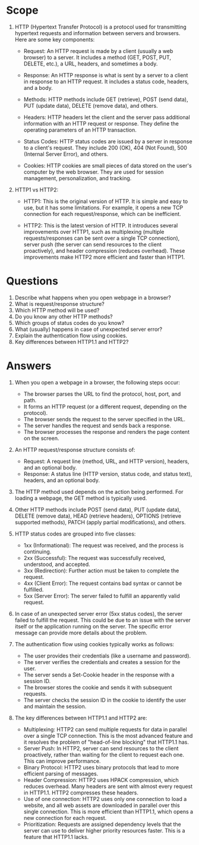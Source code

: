 # Scope
1. HTTP (Hypertext Transfer Protocol) is a protocol used for transmitting hypertext requests and information between servers and browsers. Here are some key components:

    - Request: An HTTP request is made by a client (usually a web browser) to a server. It includes a method (GET, POST, PUT, DELETE, etc.), a URL, headers, and sometimes a body.

    - Response: An HTTP response is what is sent by a server to a client in response to an HTTP request. It includes a status code, headers, and a body.

    - Methods: HTTP methods include GET (retrieve), POST (send data), PUT (update data), DELETE (remove data), and others.

    - Headers: HTTP headers let the client and the server pass additional information with an HTTP request or response. They define the operating parameters of an HTTP transaction.

    - Status Codes: HTTP status codes are issued by a server in response to a client's request. They include 200 (OK), 404 (Not Found), 500 (Internal Server Error), and others.

    - Cookies: HTTP cookies are small pieces of data stored on the user's computer by the web browser. They are used for session management, personalization, and tracking.

2. HTTP1 vs HTTP2:

    - HTTP1: This is the original version of HTTP. It is simple and easy to use, but it has some limitations. For example, it opens a new TCP connection for each request/response, which can be inefficient.

    - HTTP2: This is the latest version of HTTP. It introduces several improvements over HTTP1, such as multiplexing (multiple requests/responses can be sent over a single TCP connection), server push (the server can send resources to the client proactively), and header compression (reduces overhead). These improvements make HTTP2 more efficient and faster than HTTP1.
# Questions
1. Describe what happens when you open webpage in a browser?
2. What is request/response structure?
3. Which HTTP method will be used?
4. Do you know any other HTTP methods?
5. Which groups of status codes do you know?
6. What (usually) happens in case of unexpected server error?
7. Explain the authentication flow using cookies.
8. Key differences between HTTP1.1 and HTTP2?
# Answers
1. When you open a webpage in a browser, the following steps occur:
    - The browser parses the URL to find the protocol, host, port, and path.
    - It forms an HTTP request (or a different request, depending on the protocol).
    - The browser sends the request to the server specified in the URL.
    - The server handles the request and sends back a response.
    - The browser processes the response and renders the page content on the screen.

2. An HTTP request/response structure consists of:
    - Request: A request line (method, URL, and HTTP version), headers, and an optional body.
    - Response: A status line (HTTP version, status code, and status text), headers, and an optional body.

3. The HTTP method used depends on the action being performed. For loading a webpage, the GET method is typically used.

4. Other HTTP methods include POST (send data), PUT (update data), DELETE (remove data), HEAD (retrieve headers), OPTIONS (retrieve supported methods), PATCH (apply partial modifications), and others.

5. HTTP status codes are grouped into five classes:
    - 1xx (Informational): The request was received, and the process is continuing.
    - 2xx (Successful): The request was successfully received, understood, and accepted.
    - 3xx (Redirection): Further action must be taken to complete the request.
    - 4xx (Client Error): The request contains bad syntax or cannot be fulfilled.
    - 5xx (Server Error): The server failed to fulfill an apparently valid request.

6. In case of an unexpected server error (5xx status codes), the server failed to fulfill the request. This could be due to an issue with the server itself or the application running on the server. The specific error message can provide more details about the problem.

7. The authentication flow using cookies typically works as follows:
    - The user provides their credentials (like a username and password).
    - The server verifies the credentials and creates a session for the user.
    - The server sends a Set-Cookie header in the response with a session ID.
    - The browser stores the cookie and sends it with subsequent requests.
    - The server checks the session ID in the cookie to identify the user and maintain the session.

8. The key differences between HTTP1.1 and HTTP2 are:
   - Multiplexing: HTTP2 can send multiple requests for data in parallel over a single TCP connection. This is the most advanced feature and it resolves the problem of "head-of-line blocking" that HTTP1.1 has.
   - Server Push: In HTTP2, server can send resources to the client proactively, rather than waiting for the client to request each one. This can improve performance.
   - Binary Protocol: HTTP2 uses binary protocols that lead to more efficient parsing of messages.
   - Header Compression: HTTP2 uses HPACK compression, which reduces overhead. Many headers are sent with almost every request in HTTP1.1. HTTP2 compresses these headers.
   - Use of one connection: HTTP2 uses only one connection to load a website, and all web assets are downloaded in parallel over this single connection. This is more efficient than HTTP1.1, which opens a new connection for each request.
   - Prioritization: Requests are assigned dependency levels that the server can use to deliver higher priority resources faster. This is a feature that HTTP1.1 lacks.